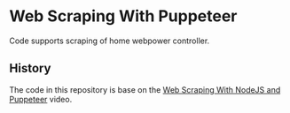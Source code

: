 # Web Scraping With Puppeteer

Code supports scraping of home webpower controller.

## History

The code in this repository is base on the
[Web Scraping With NodeJS and Puppeteer](https://www.youtube.com/watch?v=ARt3zDHSsd4)
video.
